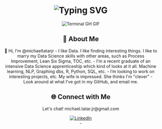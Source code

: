 <div align="center">
    <h1><img src="https://readme-typing-svg.herokuapp.com?font=Jetbrains+mono&size=40&duration=3000&color=33FF33&center=true&vCenter=true&width=435&lines=Heya!..+I'm+Mike;This+is..;..my+Github..;" alt="Typing SVG"/></h1>
    <p><img src="termina-gh.gif" alt="Terminal GH GIF" /></p>
</div>

<div align="center">
    <h2>🚀 About Me</h2>
<!--     <p><img src="termina-gh.gif" alt="Terminal GH GIF" /></p> -->
    <p>👋 Hi, I’m @michaeltatarjr
-  I like Data. I like finding interesting things.  I like to marry my Data Science skills with other areas, such as Process Improvement, Lean Six Sigma, TOC, etc. 
- I’m a recent graduate of an intensive Data Science apprenticeship which kind of looks at it all. Machine learning, NLP, Graphing dbs, R, Python, SQL, etc.  
- I’m looking to work on interesting projects, etc. My wife is impressed. She thinks I'm "clever"
- Look around at what I've got in my GitHub, and email me. </p>
</div>

<div align="center">
<h2 align="center" class="section-heading">🌐 Connect with Me</h2>
<p> Let's chat! michael.tatar.jr@gmail.com </p>
<div align="center">
  <a href="https://www.linkedin.com/in/mike-tatar">
    <img src="https://img.shields.io/badge/mike-tatar-0077B5?style=for-the-badge&logo=linkedin&logoColor=white" alt="LinkedIn"/>
  </a>
</div>- 

<!---
michaeltatarjr/michaeltatarjr is a ✨ special ✨ repository because its `README.md` (this file) appears on your GitHub profile.
You can click the Preview link to take a look at your changes.
--->
